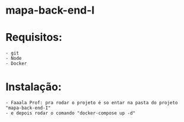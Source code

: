 # mapa-back-end-I

# Requisitos:
    - git 
    - Node
    - Docker

# Instalação:

    - Faaala Prof: pra rodar o projeto é so entar na pasta do projeto "mapa-back-end-I"
    - e depois rodar o comando "docker-compose up -d"